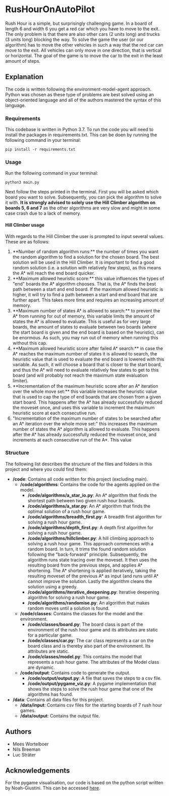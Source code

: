 # RusHourOnAutoPilot

Rush Hour is a simple, but surprisingly challenging game. In a board of length 6 and width 6 you get a red car which you have to move to the exit. The only problem is that there are also other cars (2 units long) and trucks (3 units long) blocking the way. To solve the game the user (or our algorithm) has to move the other vehicles in such a way that the red car can move to the exit. All vehicles can only move in one direction, that is vertical or horizontal. The goal of the game is to move the car to the exit in the least amount of steps.


## Explanation
The code is written following the environment-model-agent approach. Python was chosen as these type of problems are best solved using an object-oriented language and all of the authors mastered the syntax of this language.

### Requirements

This codebase is written in Python 3.7. To run the code you will need to install the packages in requirements.txt. This can be doen by running the following command in your terminal:

```
pip install -r requirements.txt
```

### Usage

Run the following command in your terminal:

```
python3 main.py 
```

Next follow the steps printed in the terminal. First you will be asked which board you want to solve. Subsequently, you can pick the algorithm to solve it with. **It is strongly advised to solely use the Hill Climber algorithm on boards 5, 6 and 7** as the other algorithms are very slow and might in some case crash due to a lack of memory. 

#### Hill Climber usage
With regards to the Hill Climber the user is prompted to input several values. These are as follows:
<ol>
<li>**Number of random algorithm runs:** the number of times you want the random algorithm to find a solution for the chosen board. The best solution will be used in the Hill Climber. It is important to find a good random solution (i.e. a solution with relatively few steps), as this means the A* will reach the end board quicker. </li>
<li>**Maximum allowed heuristic score:** this value influences the types of "end" boards the A* algorithm chooses. That is, the A* finds the best path between a start and end board. If the maximum allowed heuristic is higher, it will try to find a path between a start and end board that are further apart. This takes more time and requires an increasing amount of memory. </li>
<li>**Maximum number of states A* is allowed to search:** to prevent the A* from running for out of memory, this variable limits the amount of states the A* is allowed to evaluate. This is useful as for very large boards, the amount of states to evaluate between two boards (where the start board is given and the end board is based on the heuristic), can be enormous. As such, you may run out of memory when running this without this cap. </li>
<li>**Maximum allowed heuristic score after failed A* search:** in case the A* reaches the maximum number of states it is allowed to search, the heuristic value that is used to evaluate the end board is lowered with this variable. As such, it will choose a board that is closer to the start board, and thus the A* will need to evaluate relatively few states to get to this board (and will probably not reach the maximum state evaluation limiter).</li>
<li>**Incrementation of the maximum heuristic score after an A* iteration over the whole move set:** this variable increases the heuristic value that is used to cap the type of end boards that are chosen from a given start board. This happens after the A* has already successfully reduced the moveset once, and uses this variable to increment the maximum heuristic score at each consecutive run. </li>
<li>"Incrementation of the maximum number of states to be searched after an A* iteration over the whole move set:" this increases the maximum number of states the A* algorithm is allowed to evaluate.  This happens after the A* has already successfully reduced the moveset once, and increments at each consecutive run of the A*. This value </li>
</ol>


### Structure

The following list describes the structure of the files and folders in this project and where you could find them:

- **/code**: Contains all code written for this project (excluding main).
  - **/code/algorithms**: Contains the code for the agents applied on the model.
    - **/code/algorithms/a_star_io.py**: An A* algorithm that finds the shortest path between two given rush hour boards.
    - **/code/algorithms/a_star.py**: An A* algorithm that finds the optimal solution of a rush hour game.
    - **/code/algorithms/breadth_first.py**: A breadth first algorithm for solving a rush hour game.
    - **/code/algorithms/depth_first.py**: A depth first algorithm for solving a rush hour game. 
    - **/code/algorithms/hillclimber.py**: A hill climbing approach to solving a rush hour game. This approach commences with a random board. In turn, it trims the found random solution following the  "back-forward" principle. Subsequently, the algorithm runs state tracing over the moveset. It then uses the resulting board from the previous steps, and applies A* shortening. The A* shortening is applied iteratively, taking the resulting moveset of the previous A* as input (and runs until A* cannot improve the solution. Lastly the algorithm cleans the solution using a greedy. 
    - **/code/algorithms/iterative_deepening.py**: Iterative deepening algorithm for solving a rush hour game.
    - **/code/algorithms/randomise.py**: An algorithm that makes random moves until a solution is found.
  - **/code/classes**: Contains the classes for the model and the environment.
    - **/code/classes/board.py**: The board class is part of the environment of the rush hour game and its attributes are static for a particular game.
    - **/code/classes/car.py**: The car class represents a car on the board class and is thereby also part of the environment. Its attributes are static.
    - **/code/classes/model.py**: This contains the model that represents a rush hour game. The attributes of the Model class are dynamic.
  - **/code/output**: Contains code to generate the output.
    - **/code/output/output.py**: A file that saves the steps to a csv file.
    - **/code/output/pygame_viz.py**: A pygame implementation that shows the steps to solve the rush hour game that one of the algorithms has found.
- **/data**: Contains all data files for this project. 
  - **/data/input**: Contains csv files for the starting boards of 7 rush hour games. 
  - **/data/output**: Contains the output file.


## Authors
- Mees Wortelboer
- Nils Breeman
- Luc Sträter

## Acknowledgements

For the pygame visualisation, our code is based on the python script written by Noah-Giustini. This can be accessed [here](https://github.com/Noah-Giustini/RushHour).





